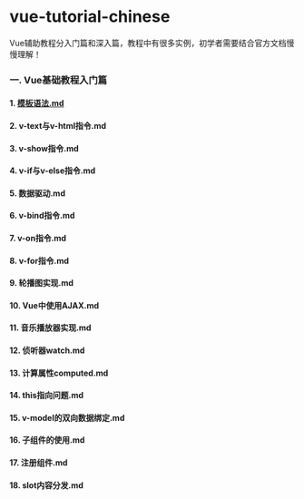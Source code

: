 # vue-tutorial-chinese
Vue辅助教程分入门篇和深入篇，教程中有很多实例，初学者需要结合官方文档慢慢理解！
### 一. Vue基础教程入门篇
#### 1. [模板语法.md](https://github.com/ThanlonSmith/vue-tutorial-chinese/blob/master/1.%20Vue%E5%9F%BA%E7%A1%80%E6%95%99%E7%A8%8B%E5%85%A5%E9%97%A8%E7%AF%87/1.%20%E6%A8%A1%E6%9D%BF%E8%AF%AD%E6%B3%95.md)
#### 2. v-text与v-html指令.md
#### 3. v-show指令.md
#### 4. v-if与v-else指令.md
#### 5. 数据驱动.md
#### 6. v-bind指令.md
#### 7. v-on指令.md
#### 8. v-for指令.md 
#### 9. 轮播图实现.md
#### 10. Vue中使用AJAX.md
#### 11. 音乐播放器实现.md
#### 12. 侦听器watch.md
#### 13. 计算属性computed.md 
#### 14. this指向问题.md
#### 15. v-model的双向数据绑定.md
#### 16. 子组件的使用.md
#### 17. 注册组件.md
#### 18. slot内容分发.md
